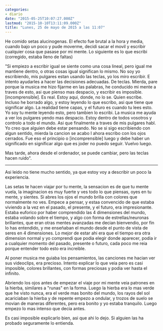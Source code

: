 ```yaml
---
categories:
- diario
date: "2015-05-25T10:07:27.000Z"
lastmod: "2015-10-10T13:11:09.000Z"
title: "Lunes, 25 de mayo de 2015 a las 11:07"
---
```


He comido setas alucinogenas. El efecto fue brutal a la hora y media, cuando bajo un poco y pude moverme, decidi sacar el movil y escribir cualquier cosa que pasase por mi mente. Lo siguiente es lo que escribi (corregido, estaba lleno de faltas)


"Si empiezo a escribir igual se siente como una cosa lineal, pero igual me mantiene dentro, o otras cosas igual significan lo mismo. No soy yo escribiendo, mis pulgares estan usando las teclas, yo los miro escribir. E intento ayudarles a hacer las decisiones adecuadas. De teclas. Mierda, pare porque la musica me hizo fijarme en las palabras, he conducido mi mente a traves de esto, asi que pienso mas despacio, y escribir es imposible. [incomprensible]. Es real. Estoy aqui, donde, no lo se. Quien escribe. Incluso he borrado algo, y estoy leyendo lo que escribo, asi que tiene que significar algo. La realidad tiene capas, y el futuro es cuando tu lees esto. Yo soy tu mente leyendo esto, pero tambien lo escribi. La musica me ayuda a ver los pulgares yendo mas despacio. Estoy dentro de todos vosotros y controlo a todo el mundo. Asi que finalmente a traves de mis pulgares habl. Yo creo que alguien debe estar pensando. No se si sigo escribiendo con algun sentido, mierda la cancion se acabo I ahora escribo con los ojos cerrados. Fue eso el principio o [incomprensible] luego y debe haber un significado en significar algo que es joder no puedo seguir. Vuelvo luego.

Mas tarde, ahora desde el ordenador, se puede cambiar, pero las teclas hacen ruido".

---------

Asi leido no tiene mucho sentido, ya que estoy voy a describir un poco la experiencia.

Las setas te hacen viajar por tu mente, la sensacion es de que tu mente vuela, la imaginacion es muy fuerte y ves todo lo que piensas, oyes en tu mente, y sientes. Si abres los ojos el mundo brilla con colores que normalmente no ves.
Empece a pensar, y estaa convencido de que estaba viviendo a la vez en el pasado, el presente, y el futuro, era impresionante. Estaba euforico por haber comprendido las 4 dimensiones del mundo, estaba volando sobre el tiempo, y algo con forma de estrellas/neuronas brillantes, que eran otras mentes avanzadas me decian bienvendio, por fin lo has entendido, y me enseñaban el mundo desde el punto de vista de seres en 4 dimensiones. Lo mejor de estar ahi era que el tiempo era otra dimension normal y yo comprendi que podia elegir donde aparecer, podia ir a cualquier momento del pasado, presente o futuro, cada poco me reia porque entender todo esto era increible.

Al poner musica me guiaba los pensamientos, las canciones me hacian ver sus videoclips, era precioso. Intento explicar lo que veia pero es casi imposible, colores brillantes, con formas preciosas y podia ver hasta el infinito.

Abriendo los ojos antes de empezar el viaje por mi mente veia patrones en la hierba, similares a "runas" en la forma. Luego la hierba era lo mas verde que he visto nunca, era el verde mas bonito del mundo, los rayos del sol acariciaban la hierba y de repente empezo a ondular, y trozos de suelo se movian de maneras diferentes, pero era bonito y yo estaba tranquilo. Luego empezo lo mas intenso que decia antes.

Es casi imposible explicarlo bien, asi que ahi lo dejo. Si alguien las ha probado seguramente lo entienda.